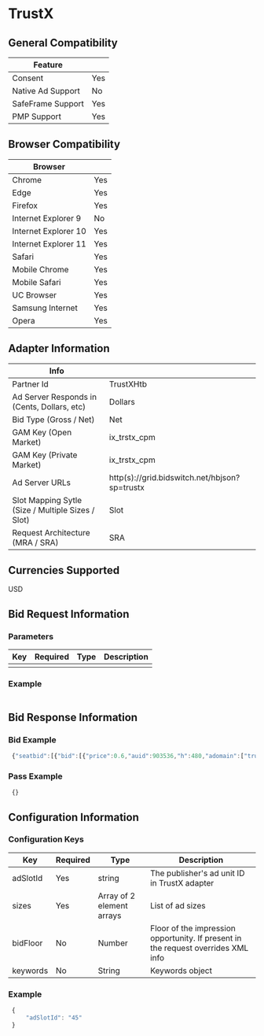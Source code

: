 # TrustX
## General Compatibility
|Feature|  |
|---|---|
| Consent | Yes |
| Native Ad Support | No |
| SafeFrame Support | Yes |
| PMP Support | Yes |
 
## Browser Compatibility
| Browser |  |
|--- |---|
| Chrome | Yes |
| Edge | Yes |
| Firefox | Yes |
| Internet Explorer 9 | No |
| Internet Explorer 10 | Yes |
| Internet Explorer 11 | Yes |
| Safari | Yes |
| Mobile Chrome | Yes |
| Mobile Safari | Yes |
| UC Browser | Yes |
| Samsung Internet | Yes |
| Opera | Yes |
 
## Adapter Information
| Info | |
|---|---|
| Partner Id | TrustXHtb |
| Ad Server Responds in (Cents, Dollars, etc) | Dollars |
| Bid Type (Gross / Net) | Net |
| GAM Key (Open Market) | ix_trstx_cpm |
| GAM Key (Private Market) | ix_trstx_cpm |
| Ad Server URLs | http(s)://grid.bidswitch.net/hbjson?sp=trustx |
| Slot Mapping Sytle (Size / Multiple Sizes / Slot) | Slot |
| Request Architecture (MRA / SRA) | SRA |

## Currencies Supported
USD

## Bid Request Information
### Parameters
| Key | Required | Type | Description |
|---|---|---|---|
| | | | |

### Example
```javascript

```
 
## Bid Response Information
### Bid Example
```javascript
 {"seatbid":[{"bid":[{"price":0.6,"auid":903536,"h":480,"adomain":["trustx.com"],"adm":"<html><body>Test Ad content</body></html>","w":320,"dealid":11}],"seat":"1"}]}
```
### Pass Example
```javascript
 {}
```
 
## Configuration Information
### Configuration Keys
| Key | Required | Type | Description |
|---|---|---|---|
| adSlotId | Yes | string | The publisher's ad unit ID in TrustX adapter |
| sizes | Yes | Array of 2 element arrays | List of ad sizes |
| bidFloor | No | Number | Floor of the impression opportunity. If present in the request overrides XML info |
| keywords | No | String | Keywords object |
### Example
```javascript
 {
     "adSlotId": "45"
 }
```
